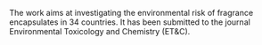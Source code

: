 The work aims at investigating the environmental risk of fragrance encapsulates in 34 countries. It has been submitted to the journal Environmental Toxicology and Chemistry (ET&C). 

